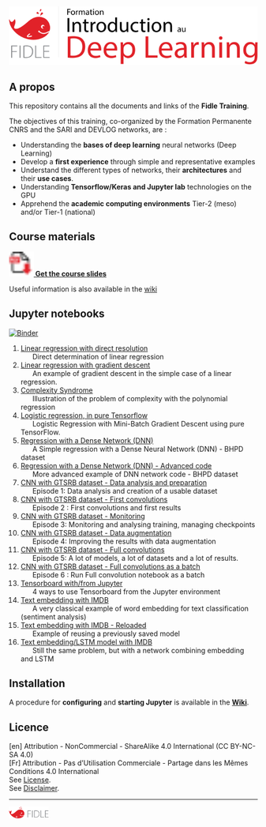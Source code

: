 [<img width="600px" src="fidle/img/00-Fidle-titre-01.svg"></img>](#)

## A propos

This repository contains all the documents and links of the **Fidle Training**.  

The objectives of this training, co-organized by the Formation Permanente CNRS and the SARI and DEVLOG networks, are :
 - Understanding the **bases of deep learning** neural networks (Deep Learning)
 - Develop a **first experience** through simple and representative examples
 - Understand the different types of networks, their **architectures** and their **use cases**.
 - Understanding **Tensorflow/Keras and Jupyter lab** technologies on the GPU
 - Apprehend the **academic computing environments** Tier-2 (meso) and/or Tier-1 (national)

## Course materials
**[<img width="50px" src="fidle/img/00-Fidle-pdf.svg"></img>
Get the course slides](https://cloud.univ-grenoble-alpes.fr/index.php/s/z7XZA36xKkMcaTS)**  



<!-- ![pdf](fidle/img/00-Fidle-pdf.png) -->
Useful information is also available in the [wiki](https://gricad-gitlab.univ-grenoble-alpes.fr/talks/fidle/-/wikis/home)


## Jupyter notebooks

[![Binder](https://mybinder.org/badge_logo.svg)](https://mybinder.org/v2/git/https%3A%2F%2Fgricad-gitlab.univ-grenoble-alpes.fr%2Ftalks%2Fdeeplearning.git/master?urlpath=lab/tree/index.ipynb)


<!-- DO NOT REMOVE THIS TAG !!! -->
<!-- INDEX -->
<!-- INDEX_BEGIN -->
1. [Linear regression with direct resolution](LinearReg/01-Linear-Regression.ipynb)<br>
&nbsp;&nbsp;&nbsp;&nbsp;&nbsp;&nbsp;Direct determination of linear regression 
1. [Linear regression with gradient descent](LinearReg/02-Gradient-descent.ipynb)<br>
&nbsp;&nbsp;&nbsp;&nbsp;&nbsp;&nbsp;An example of gradient descent in the simple case of a linear regression.
1. [Complexity Syndrome](LinearReg/03-Polynomial-Regression.ipynb)<br>
&nbsp;&nbsp;&nbsp;&nbsp;&nbsp;&nbsp;Illustration of the problem of complexity with the polynomial regression
1. [Logistic regression, in pure Tensorflow](LinearReg/04-Logistic-Regression.ipynb)<br>
&nbsp;&nbsp;&nbsp;&nbsp;&nbsp;&nbsp;Logistic Regression with Mini-Batch Gradient Descent using pure TensorFlow. 
1. [Regression with a Dense Network (DNN)](BHPD/01-DNN-Regression.ipynb)<br>
&nbsp;&nbsp;&nbsp;&nbsp;&nbsp;&nbsp;A Simple regression with a Dense Neural Network (DNN) - BHPD dataset
1. [Regression with a Dense Network (DNN) - Advanced code](BHPD/02-DNN-Regression-Premium.ipynb)<br>
&nbsp;&nbsp;&nbsp;&nbsp;&nbsp;&nbsp;More advanced example of DNN network code - BHPD dataset
1. [CNN with GTSRB dataset - Data analysis and preparation](GTSRB/01-Preparation-of-data.ipynb)<br>
&nbsp;&nbsp;&nbsp;&nbsp;&nbsp;&nbsp;Episode 1: Data analysis and creation of a usable dataset
1. [CNN with GTSRB dataset - First convolutions](GTSRB/02-First-convolutions.ipynb)<br>
&nbsp;&nbsp;&nbsp;&nbsp;&nbsp;&nbsp;Episode 2 : First convolutions and first results
1. [CNN with GTSRB dataset - Monitoring ](GTSRB/03-Tracking-and-visualizing.ipynb)<br>
&nbsp;&nbsp;&nbsp;&nbsp;&nbsp;&nbsp;Episode 3: Monitoring and analysing training, managing checkpoints
1. [CNN with GTSRB dataset - Data augmentation ](GTSRB/04-Data-augmentation.ipynb)<br>
&nbsp;&nbsp;&nbsp;&nbsp;&nbsp;&nbsp;Episode 4: Improving the results with data augmentation
1. [CNN with GTSRB dataset - Full convolutions ](GTSRB/05-Full-convolutions.ipynb)<br>
&nbsp;&nbsp;&nbsp;&nbsp;&nbsp;&nbsp;Episode 5: A lot of models, a lot of datasets and a lot of results.
1. [CNN with GTSRB dataset - Full convolutions as a batch](GTSRB/06-Full-convolutions-batch.ipynb)<br>
&nbsp;&nbsp;&nbsp;&nbsp;&nbsp;&nbsp;Episode 6 : Run Full convolution notebook as a batch
1. [Tensorboard with/from Jupyter ](GTSRB/99-Scripts-Tensorboard.ipynb)<br>
&nbsp;&nbsp;&nbsp;&nbsp;&nbsp;&nbsp;4 ways to use Tensorboard from the Jupyter environment
1. [Text embedding with IMDB](IMDB/01-Embedding-Keras.ipynb)<br>
&nbsp;&nbsp;&nbsp;&nbsp;&nbsp;&nbsp;A very classical example of word embedding for text classification (sentiment analysis)
1. [Text embedding with IMDB - Reloaded](IMDB/02-Prediction.ipynb)<br>
&nbsp;&nbsp;&nbsp;&nbsp;&nbsp;&nbsp;Example of reusing a previously saved model
1. [Text embedding/LSTM model with IMDB](IMDB/03-LSTM-Keras.ipynb)<br>
&nbsp;&nbsp;&nbsp;&nbsp;&nbsp;&nbsp;Still the same problem, but with a network combining embedding and LSTM
<!-- INDEX_END -->



## Installation

A procedure for **configuring** and **starting Jupyter** is available in the **[Wiki](https://gricad-gitlab.univ-grenoble-alpes.fr/talks/fidle/-/wikis/howto-jupyter)**.

## Licence

\[en\] Attribution - NonCommercial - ShareAlike 4.0 International (CC BY-NC-SA 4.0)  
\[Fr\] Attribution - Pas d’Utilisation Commerciale - Partage dans les Mêmes Conditions 4.0 International  
See [License](https://creativecommons.org/licenses/by-nc-sa/4.0/legalcode).  
See [Disclaimer](https://creativecommons.org/licenses/by-nc-sa/4.0/#).  


----
[<img width="80px" src="fidle/img/00-Fidle-logo-01.svg"></img>](#)